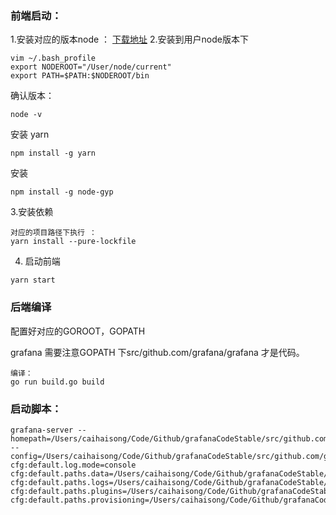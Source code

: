 
### 前端启动：  
1.安装对应的版本node ： [下载地址](https://nodejs.org/dist/latest-v12.x/)
2.安装到用户node版本下
```shell 
vim ~/.bash_profile 
export NODEROOT="/User/node/current"
export PATH=$PATH:$NODEROOT/bin

```

确认版本：
```shell 
node -v 
```

安装 yarn 
```shell 
npm install -g yarn 
```

安装

```shell
npm install -g node-gyp
```



3.安装依赖  

```shell 
对应的项目路径下执行 ： 
yarn install --pure-lockfile 
```
4. 启动前端 
```shell 
yarn start 
```
### 后端编译 
配置好对应的GOROOT，GOPATH

grafana 需要注意GOPATH 下src/github.com/grafana/grafana 才是代码。  
```shell
编译： 
go run build.go build 
```

### 启动脚本： 
```shell
grafana-server --homepath=/Users/caihaisong/Code/Github/grafanaCodeStable/src/github.com/grafana/grafana --config=/Users/caihaisong/Code/Github/grafanaCodeStable/src/github.com/grafana/grafana/conf/defaults.ini cfg:default.log.mode=console cfg:default.paths.data=/Users/caihaisong/Code/Github/grafanaCodeStable/src/github.com/grafana/grafana/data cfg:default.paths.logs=/Users/caihaisong/Code/Github/grafanaCodeStable/src/github.com/grafana/grafana/log cfg:default.paths.plugins=/Users/caihaisong/Code/Github/grafanaCodeStable/src/github.com/grafana/grafana/plugins cfg:default.paths.provisioning=/Users/caihaisong/Code/Github/grafanaCodeStable/src/github.com/grafana/grafana/conf/provisioning
```